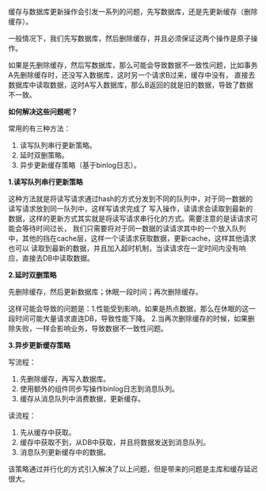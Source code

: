 缓存与数据库更新操作会引发一系列的问题，先写数据库，还是先更新缓存（删除缓存）。

一般情况下，我们先写数据库，然后删除缓存，并且必须保证这两个操作是原子操作。

如果是先删除缓存，然后写数据库，那么可能会导致数据不一致性问题，比如事务A先删除缓存时，还没写入数据库，这时另一个请求B过来，缓存中没有，
直接去数据库中读取数据，这时A写入数据库，那么B返回的就是旧的数据，导致了数据不一致。

**如何解决这些问题呢？**

常用的有三种方法：
1. 读写队列串行更新策略。
2. 延时双删策略。
3. 异步更新缓存策略（基于binlog日志）。

**1.读写队列串行更新策略**

这种方法就是将读写请求通过hash的方式分发到不同的队列中，对于同一数据的读写请求放到同一队列中，这样写请求完成了
写入操作，读请求会读取到最新的数据，这样的更新方式其实就是将读写请求串行化的方式。需要注意的是读请求可能会等待时间过长，
我们只需要将对于同一数据的读请求其中的一个放入队列中，其他的挡在cache层，这样一个读请求获取数据，更新cache，这样其他请求也可以
读取到最新的数据，并且加入超时机制，当读请求在一定时间内没有响应，直接去DB中读取数据。

**2.延时双删策略**

先删除缓存，然后更新数据库；休眠一段时间；再次删除缓存。

这样可能会导致的问题是：1.性能受到影响，如果是热点数据，那么在休眠的这一段时间可能大量请求直连DB，导致性能下降。
2.当再次删除缓存的时候，如果删除失败，一样会影响业务，导致数据不一致性问题。

**3.异步更新缓存策略**

写流程：
1. 先删除缓存，再写入数据库。
2. 使用额外的组件同步写操作binlog日志到消息队列。
3. 缓存从消息队列中消费数据，更新缓存。

读流程：
1. 先从缓存中获取。
2. 缓存中获取不到，从DB中获取，并且将数据发送到消息队列。
3. 消息队列更新缓存中的数据。

该策略通过并行化的方式引入解决了以上问题，但是带来的问题是主库和缓存延迟很大。

